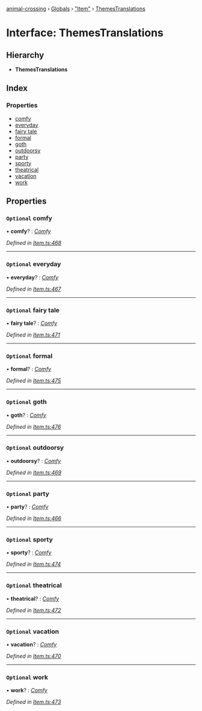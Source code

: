 [animal-crossing](../README.md) › [Globals](../globals.md) › ["Item"](../modules/_item_.md) › [ThemesTranslations](_item_.themestranslations.md)

# Interface: ThemesTranslations

## Hierarchy

* **ThemesTranslations**

## Index

### Properties

* [comfy](_item_.themestranslations.md#optional-comfy)
* [everyday](_item_.themestranslations.md#optional-everyday)
* [fairy tale](_item_.themestranslations.md#optional-fairy-tale)
* [formal](_item_.themestranslations.md#optional-formal)
* [goth](_item_.themestranslations.md#optional-goth)
* [outdoorsy](_item_.themestranslations.md#optional-outdoorsy)
* [party](_item_.themestranslations.md#optional-party)
* [sporty](_item_.themestranslations.md#optional-sporty)
* [theatrical](_item_.themestranslations.md#optional-theatrical)
* [vacation](_item_.themestranslations.md#optional-vacation)
* [work](_item_.themestranslations.md#optional-work)

## Properties

### `Optional` comfy

• **comfy**? : *[Comfy](_item_.comfy.md)*

*Defined in [Item.ts:468](https://github.com/Norviah/animal-crossing/blob/7dc871b/module/types/Item.ts#L468)*

___

### `Optional` everyday

• **everyday**? : *[Comfy](_item_.comfy.md)*

*Defined in [Item.ts:467](https://github.com/Norviah/animal-crossing/blob/7dc871b/module/types/Item.ts#L467)*

___

### `Optional` fairy tale

• **fairy tale**? : *[Comfy](_item_.comfy.md)*

*Defined in [Item.ts:471](https://github.com/Norviah/animal-crossing/blob/7dc871b/module/types/Item.ts#L471)*

___

### `Optional` formal

• **formal**? : *[Comfy](_item_.comfy.md)*

*Defined in [Item.ts:475](https://github.com/Norviah/animal-crossing/blob/7dc871b/module/types/Item.ts#L475)*

___

### `Optional` goth

• **goth**? : *[Comfy](_item_.comfy.md)*

*Defined in [Item.ts:476](https://github.com/Norviah/animal-crossing/blob/7dc871b/module/types/Item.ts#L476)*

___

### `Optional` outdoorsy

• **outdoorsy**? : *[Comfy](_item_.comfy.md)*

*Defined in [Item.ts:469](https://github.com/Norviah/animal-crossing/blob/7dc871b/module/types/Item.ts#L469)*

___

### `Optional` party

• **party**? : *[Comfy](_item_.comfy.md)*

*Defined in [Item.ts:466](https://github.com/Norviah/animal-crossing/blob/7dc871b/module/types/Item.ts#L466)*

___

### `Optional` sporty

• **sporty**? : *[Comfy](_item_.comfy.md)*

*Defined in [Item.ts:474](https://github.com/Norviah/animal-crossing/blob/7dc871b/module/types/Item.ts#L474)*

___

### `Optional` theatrical

• **theatrical**? : *[Comfy](_item_.comfy.md)*

*Defined in [Item.ts:472](https://github.com/Norviah/animal-crossing/blob/7dc871b/module/types/Item.ts#L472)*

___

### `Optional` vacation

• **vacation**? : *[Comfy](_item_.comfy.md)*

*Defined in [Item.ts:470](https://github.com/Norviah/animal-crossing/blob/7dc871b/module/types/Item.ts#L470)*

___

### `Optional` work

• **work**? : *[Comfy](_item_.comfy.md)*

*Defined in [Item.ts:473](https://github.com/Norviah/animal-crossing/blob/7dc871b/module/types/Item.ts#L473)*
